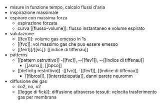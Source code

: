- misure in funzione tempo, calcolo flussi d'aria
- inspirazione massimale
- espirare con massima forza
	- espirazione forzata
	- curva [[flusso-volume]]: flusso instantaneo e volume espirato
- valutazione
	- [[fev1]]: volume gas emesso in 1s
	- [[fvc]]: vol massimo gas che puo essere emesso
	- [[fev1]]/[[vc]]: [[indice di tiffenau]]
- patterns
	- [[pattern ostruttivo]] -[[fvc]], --[[fev1]], --[[indice di tiffenau]]
		- [[asma]], [[bpco]]
	- [[deficitg restrittivo]] -[[fvc]], -[[fev1]], [[indice di tiffenau]]
		- [[fibrosi]], [[interstiziopatia]], danni parete neuromm
- diffusione dei gas
	- co2, no, o2
	- [[legge di fick]]: diffusione attraverso tessuti: velocita trasferimento gas per membrana